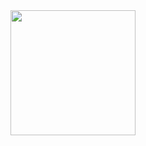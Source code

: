 <div id="header" align="right">
  <img src="https://media.giphy.com/media/gTnRh9sTFGDDbh092c/giphy.gif" width="200"/>
</div>

